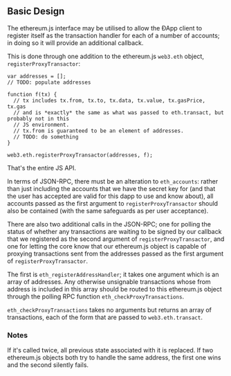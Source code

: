 ## Basic Design

The ethereum.js interface may be utilised to allow the ÐApp client to register itself as the transaction handler for each of a number of accounts; in doing so it will provide an additional callback.

This is done through one addition to the ethereum.js `web3.eth` object, `registerProxyTransactor`:

```
var addresses = [];
// TODO: populate addresses

function f(tx) {
  // tx includes tx.from, tx.to, tx.data, tx.value, tx.gasPrice, tx.gas
  // and is *exactly* the same as what was passed to eth.transact, but probably not in this
  // JS environment.
  // tx.from is guaranteed to be an element of addresses.
  // TODO: do something
}

web3.eth.registerProxyTransactor(addresses, f);
```

That's the entire JS API.

In terms of JSON-RPC, there must be an alteration to `eth_accounts`: rather than just including the accounts that we have the secret key for (and that the user has accepted are valid for this dapp to use and know about), all accounts passed as the first argument to `registerProxyTransactor` should also be contained (with the same safeguards as per user acceptance).

There are also two additional calls in the JSON-RPC; one for polling the status of whether any transactions are waiting to be signed by our callback that we registered as the second argument of `registerProxyTransactor`, and one for letting the core know that our ethereum.js object is capable of proxying transactions sent from the addresses passed as the first argument of `registerProxyTransactor`.

The first is `eth_registerAddressHandler`; it takes one argument which is an array of addresses. Any otherwise unsignable transactions whose from address is included in this array should be routed to this ethereum.js object through the polling RPC function `eth_checkProxyTransactions`.

`eth_checkProxyTransactions` takes no arguments but returns an array of transactions, each of the form that are passed to `web3.eth.transact`.

### Notes

If it's called twice, all previous state associated with it is replaced. If two ethereum.js objects both try to handle the same address, the first one wins and the second silently fails.


